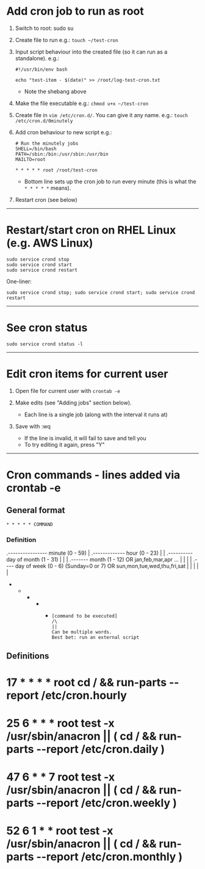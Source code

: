 Add cron job to run as root
===========================
1.  Switch to root:
    sudo su

2.  Create file to run e.g.:
    `touch ~/test-cron`

3.  Input script behaviour into the created file (so it can run as a standalone). e.g.:

    ```
    #!/usr/bin/env bash

    echo "test-item - $(date)" >> /root/log-test-cron.txt
    ```
    -   Note the shebang above

4.  Make the file executable e.g.:
    `chmod u+x ~/test-cron`

5.  Create file in `vim /etc/cron.d/`. You can give it any name. e.g.:
    `touch /etc/cron.d/0minutely`

6.  Add cron behaviour to new script e.g.:

    ```
    # Run the minutely jobs
    SHELL=/bin/bash
    PATH=/sbin:/bin:/usr/sbin:/usr/bin
    MAILTO=root

    * * * * * root /root/test-cron
    ```
    -   Bottom line sets up the cron job to run every minute (this is what the `* * * * *` means).

7.  Restart cron (see below)


----------------------------------------------------------------------------------------------------
Restart/start cron on RHEL Linux (e.g. AWS Linux)
=================================================
    sudo service crond stop
    sudo service crond start
    sudo service crond restart

One-liner:

    sudo service crond stop; sudo service crond start; sudo service crond restart

----------------------------------------------------------------------------------------------------
See cron status
===============
    sudo service crond status -l

----------------------------------------------------------------------------------------------------
Edit cron items for current user
================================
1.  Open file for current user with `crontab -e`

2.  Make edits (see "Adding jobs" section below).
    -   Each line is a single job (along with the interval it runs at)

3.  Save with :wq
    -   If the line is invalid, it will fail to save and tell you
    -   To try editing it again, press "Y"

----------------------------------------------------------------------------------------------------
Cron commands - lines added via crontab -e
==========================================
General format
--------------
    * * * * * COMMAND

### Definition
.---------------- minute (0 - 59)
|  .------------- hour (0 - 23)
|  |  .---------- day of month (1 - 31)
|  |  |  .------- month (1 - 12) OR jan,feb,mar,apr ...
|  |  |  |  .---- day of week (0 - 6) (Sunday=0 or 7) OR sun,mon,tue,wed,thu,fri,sat
|  |  |  |  |
*  *  *  *  *     [command to be executed]
                  /\
                  ||
                  Can be multiple words.
                  Best bet: run an external script


Definitions
-----------

# 17 *  *  *  *     root        cd / && run-parts --report /etc/cron.hourly
# 25 6  *  *  *     root        test -x /usr/sbin/anacron || ( cd / && run-parts --report /etc/cron.daily )
# 47 6  *  *  7     root        test -x /usr/sbin/anacron || ( cd / && run-parts --report /etc/cron.weekly )
# 52 6  1  *  *     root        test -x /usr/sbin/anacron || ( cd / && run-parts --report /etc/cron.monthly )
#

